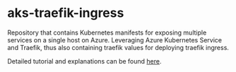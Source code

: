 # aks-traefik-ingress

Repository that contains Kubernetes manifests for exposing multiple services on a single host on Azure. Leveraging Azure Kubernetes Service and Traefik, thus also containing traefik values for deploying traefik ingress. 

Detailed tutorial and explanations can be found [here](https://medium.com/geekculture/traefik-ingress-on-azure-kubernetes-service-fa498ba7e4b4).